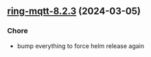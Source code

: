 

## [ring-mqtt-8.2.3](https://github.com/truecharts/charts/compare/ring-mqtt-8.2.2...ring-mqtt-8.2.3) (2024-03-05)

### Chore



- bump everything to force helm release again